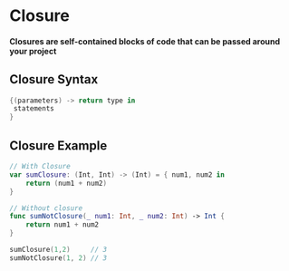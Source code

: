 # Closure


#### Closures are self-contained blocks of code that can be passed around your project

## Closure Syntax
```swift
{(parameters) -> return type in
 statements
}
```

## Closure Example
```swift
// With Closure
var sumClosure: (Int, Int) -> (Int) = { num1, num2 in
    return (num1 + num2)
}

// Without closure
func sumNotClosure(_ num1: Int, _ num2: Int) -> Int {
    return num1 + num2
}

sumClosure(1,2)		// 3	
sumNotClosure(1, 2) // 3
```